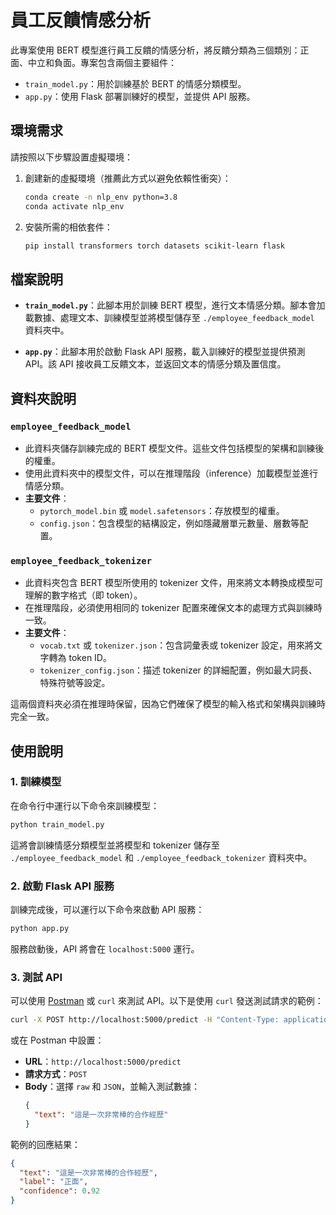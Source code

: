 
# 員工反饋情感分析

此專案使用 BERT 模型進行員工反饋的情感分析，將反饋分類為三個類別：正面、中立和負面。專案包含兩個主要組件：
- `train_model.py`：用於訓練基於 BERT 的情感分類模型。
- `app.py`：使用 Flask 部署訓練好的模型，並提供 API 服務。

## 環境需求

請按照以下步驟設置虛擬環境：

1. 創建新的虛擬環境（推薦此方式以避免依賴性衝突）：
   ```bash
   conda create -n nlp_env python=3.8
   conda activate nlp_env
   ```

2. 安裝所需的相依套件：
   ```bash
   pip install transformers torch datasets scikit-learn flask
   ```

## 檔案說明

- **`train_model.py`**：此腳本用於訓練 BERT 模型，進行文本情感分類。腳本會加載數據、處理文本、訓練模型並將模型儲存至 `./employee_feedback_model` 資料夾中。

- **`app.py`**：此腳本用於啟動 Flask API 服務，載入訓練好的模型並提供預測 API。該 API 接收員工反饋文本，並返回文本的情感分類及置信度。

## 資料夾說明

### `employee_feedback_model`
- 此資料夾儲存訓練完成的 BERT 模型文件。這些文件包括模型的架構和訓練後的權重。
- 使用此資料夾中的模型文件，可以在推理階段（inference）加載模型並進行情感分類。
- **主要文件**：
  - `pytorch_model.bin` 或 `model.safetensors`：存放模型的權重。
  - `config.json`：包含模型的結構設定，例如隱藏層單元數量、層數等配置。

### `employee_feedback_tokenizer`
- 此資料夾包含 BERT 模型所使用的 tokenizer 文件，用來將文本轉換成模型可理解的數字格式（即 token）。
- 在推理階段，必須使用相同的 tokenizer 配置來確保文本的處理方式與訓練時一致。
- **主要文件**：
  - `vocab.txt` 或 `tokenizer.json`：包含詞彙表或 tokenizer 設定，用來將文字轉為 token ID。
  - `tokenizer_config.json`：描述 tokenizer 的詳細配置，例如最大詞長、特殊符號等設定。

這兩個資料夾必須在推理時保留，因為它們確保了模型的輸入格式和架構與訓練時完全一致。

## 使用說明

### 1. 訓練模型

在命令行中運行以下命令來訓練模型：

```bash
python train_model.py
```

這將會訓練情感分類模型並將模型和 tokenizer 儲存至 `./employee_feedback_model` 和 `./employee_feedback_tokenizer` 資料夾中。

### 2. 啟動 Flask API 服務

訓練完成後，可以運行以下命令來啟動 API 服務：

```bash
python app.py
```

服務啟動後，API 將會在 `localhost:5000` 運行。

### 3. 測試 API

可以使用 [Postman](https://www.postman.com/) 或 `curl` 來測試 API。以下是使用 `curl` 發送測試請求的範例：

```bash
curl -X POST http://localhost:5000/predict -H "Content-Type: application/json" -d "{"text": "這是一次非常棒的合作經歷"}"
```

或在 Postman 中設置：
- **URL**：`http://localhost:5000/predict`
- **請求方式**：`POST`
- **Body**：選擇 `raw` 和 `JSON`，並輸入測試數據：
  ```json
  {
    "text": "這是一次非常棒的合作經歷"
  }
  ```

範例的回應結果：
```json
{
  "text": "這是一次非常棒的合作經歷",
  "label": "正面",
  "confidence": 0.92
}
```

